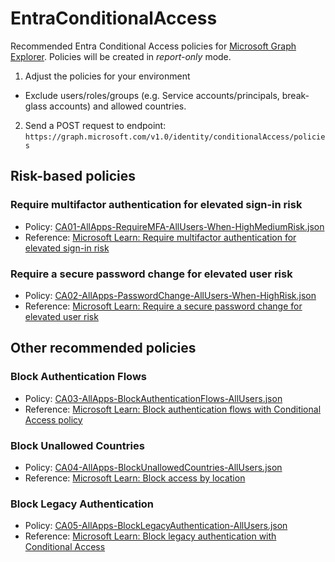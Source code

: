 # EntraConditionalAccess

Recommended Entra Conditional Access policies for [Microsoft Graph Explorer](https://developer.microsoft.com/en-us/graph/graph-explorer). Policies will be created in _report-only_ mode.

1. Adjust the policies for your environment
  - Exclude users/roles/groups (e.g. Service accounts/principals, break-glass accounts) and allowed countries.
2. Send a POST request to endpoint: `https://graph.microsoft.com/v1.0/identity/conditionalAccess/policies`

## Risk-based policies
### Require multifactor authentication for elevated sign-in risk
- Policy: [CA01-AllApps-RequireMFA-AllUsers-When-HighMediumRisk.json](https://github.com/lasahe/EntraConditionalAccess/blob/main/CA01-AllApps-RequireMFA-AllUsers-When-HighMediumRisk.json)
- Reference: [Microsoft Learn: Require multifactor authentication for elevated sign-in risk](https://learn.microsoft.com/en-us/entra/identity/conditional-access/policy-risk-based-sign-in)

### Require a secure password change for elevated user risk
- Policy: [CA02-AllApps-PasswordChange-AllUsers-When-HighRisk.json](https://github.com/lasahe/EntraConditionalAccess/blob/main/CA02-AllApps-PasswordChange-AllUsers-When-HighRisk.json)
- Reference: [Microsoft Learn: Require a secure password change for elevated user risk](https://learn.microsoft.com/en-us/entra/identity/conditional-access/policy-risk-based-user)

## Other recommended policies
### Block Authentication Flows
- Policy: [CA03-AllApps-BlockAuthenticationFlows-AllUsers.json](https://github.com/lasahe/EntraConditionalAccess/blob/main/CA03-AllApps-BlockAuthenticationFlows-AllUsers.json)
- Reference: [Microsoft Learn: Block authentication flows with Conditional Access policy](https://learn.microsoft.com/en-us/entra/identity/conditional-access/policy-block-authentication-flows)

### Block Unallowed Countries
- Policy: [CA04-AllApps-BlockUnallowedCountries-AllUsers.json](https://github.com/lasahe/EntraConditionalAccess/blob/main/CA04-AllApps-BlockUnallowedCountries-AllUsers.json)
- Reference: [Microsoft Learn: Block access by location](https://learn.microsoft.com/en-us/entra/identity/conditional-access/policy-block-by-location)

### Block Legacy Authentication
- Policy: [CA05-AllApps-BlockLegacyAuthentication-AllUsers.json](https://github.com/lasahe/EntraConditionalAccess/blob/main/CA05-AllApps-BlockLegacyAuthentication-AllUsers.json)
- Reference: [Microsoft Learn: Block legacy authentication with Conditional Access](https://learn.microsoft.com/en-us/entra/identity/conditional-access/policy-block-legacy-authentication)
